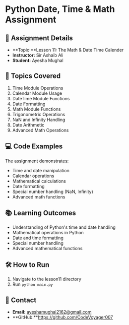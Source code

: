 # Python Date, Time & Math Assignment

## 📝 Assignment Details
- **Topic:**Lesson 11: The Math & Date Time Calender
- **Instructor:** Sir Ashaib Ali
- **Student:** Ayesha Mughal

## 🚀 Topics Covered
1. Time Module Operations
2. Calendar Module Usage
3. DateTime Module Functions
4. Date Formatting
5. Math Module Functions
6. Trigonometric Operations
7. NaN and Infinity Handling
8. Date Arithmetic
9. Advanced Math Operations

## 💻 Code Examples
The assignment demonstrates:
- Time and date manipulation
- Calendar operations
- Mathematical calculations
- Date formatting
- Special number handling (NaN, Infinity)
- Advanced math functions

## 📚 Learning Outcomes
- Understanding of Python's time and date handling
- Mathematical operations in Python
- Date and time formatting
- Special number handling
- Advanced mathematical functions

## 🛠️ How to Run
1. Navigate to the lesson11 directory
2. Run `python main.py`

## 📧 Contact

- **Email:** ayeshamughal2162@gmail.com
- **GitHub:**https://github.com/CodeVoyager007